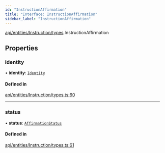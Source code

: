 ```yaml
---
id: "InstructionAffirmation"
title: "Interface: InstructionAffirmation"
sidebar_label: "InstructionAffirmation"
---
```


[api/entities/Instruction/types](../../../../../../modules/API/Entities/Instruction/Types/Types.md).InstructionAffirmation

## Properties

### identity

• **identity**: [`Identity`](../../../../../../classes/API/Entities/Identity/Identity.md)

#### Defined in

[api/entities/Instruction/types.ts:60](https://github.com/PolymeshAssociation/polymesh-sdk/blob/31fdce23/src/api/entities/Instruction/types.ts#L60)

___

### status

• **status**: [`AffirmationStatus`](../../../../../../enums/API/Entities/Instruction/Types/AffirmationStatus/AffirmationStatus.md)

#### Defined in

[api/entities/Instruction/types.ts:61](https://github.com/PolymeshAssociation/polymesh-sdk/blob/31fdce23/src/api/entities/Instruction/types.ts#L61)
